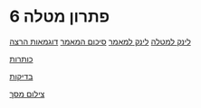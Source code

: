 # פתרון מטלה 6

[לינק למטלה](https://github.com/erelsgl-at-ariel/research-5783/blob/main/06-python-development/homework.pdf) [לינק למאמר](https://github.com/VictoKu1/ResearchAlgorithmsCourse1/blob/main/Article/2022%2C%20Chaya%20Amos%20Noam%2C%20Socially%20aware%20assignment%20of%20passengers%20in%20ride%20sharing.pdf) [סיכום המאמר](https://github.com/VictoKu1/ResearchAlgorithmsCourse1/blob/main/Ex2/Ex2.pdf) [דוגמאות הרצה](https://github.com/VictoKu1/ResearchAlgorithmsCourse1/blob/main/Ex4/Ex4.pdf)

[כותרות](https://github.com/VictoKu1/networkx/blob/main/networkx/algorithms/approximation/social_aware_assignment_of_passengers_in_ridesharing.py)

[בדיקות](https://github.com/VictoKu1/networkx/blob/main/networkx/algorithms/approximation/tests/test_social_aware_assignment_of_passengers_in_ridesharing.py)

[צילום מסך](https://github.com/VictoKu1/ResearchAlgorithmsCourse1/blob/main/Ex6/Screen.md)















